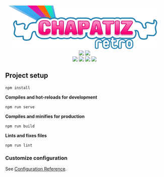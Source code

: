 <p align="center">
  <a href="https://chapatizretro.com"><img src="src/assets/img/logo.svg" /></a><br>
  <a href="http://www.gnu.org/licenses/gpl-3.0"><img src="https://img.shields.io/badge/license-GPL%20v3-blue.svg" /></a>
  <img src="https://img.shields.io/github/package-json/v/tigriz/chzretro-front" /><br>
  <img src="https://img.shields.io/github/forks/tigriz/chzretro-front?style=flat" />
  <img src="https://img.shields.io/github/stars/tigriz/chzretro-front?style=flat" />
  <a href="https://github.com/Tigriz/chzretro-front/issues"><img src="https://img.shields.io/github/issues/Tigriz/chzretro-front" /></a>
  <img src="https://img.shields.io/github/commit-activity/m/tigriz/chzretro-front" />
</p>

## Project setup
```
npm install
```
**Compiles and hot-reloads for development**
```
npm run serve
```
**Compiles and minifies for production**
```
npm run build
```
**Lints and fixes files**
```
npm run lint
```

### Customize configuration
See [Configuration Reference](https://cli.vuejs.org/config/).
